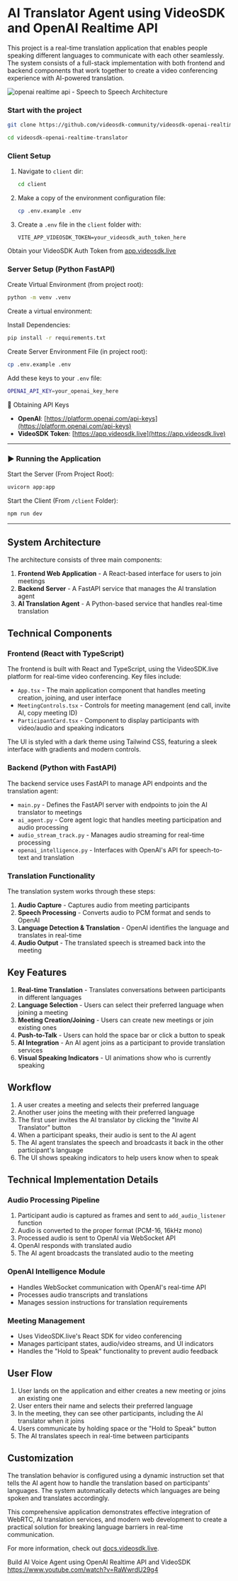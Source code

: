 # AI Translator Agent using VideoSDK and OpenAI Realtime API

This project is a real-time translation application that enables people speaking different languages to communicate with each other seamlessly. The system consists of a full-stack implementation with both frontend and backend components that work together to create a video conferencing experience with AI-powered translation.

![openai realtime api - Speech to Speech Architecture](https://assets.videosdk.live/images/ai%20voice%20agent%20deepgram%20architecture.png)

### Start with the project

```sh
git clone https://github.com/videosdk-community/videosdk-openai-realtime-translator.git
```

```sh
cd videosdk-openai-realtime-translator
```

### Client Setup

1. Navigate to `client` dir:
   ```sh
   cd client
   ```
2. Make a copy of the environment configuration file:

   ```sh
   cp .env.example .env
   ```

3. Create a `.env` file in the `client` folder with:

   ```env
   VITE_APP_VIDEOSDK_TOKEN=your_videosdk_auth_token_here
   ```

Obtain your VideoSDK Auth Token from [app.videosdk.live](https://app.videosdk.live)

### Server Setup (Python FastAPI)

Create Virtual Environment (from project root):

```sh
python -m venv .venv
```

Create a virtual environment:

Install Dependencies:

```sh
pip install -r requirements.txt
```

Create Server Environment File (in project root):

```sh
cp .env.example .env
```

Add these keys to your `.env` file:

```sh
OPENAI_API_KEY=your_openai_key_here
```

🔑 Obtaining API Keys

- **OpenAI**: [https://platform.openai.com/api-keys](https://platform.openai.com/api-keys)
- **VideoSDK Token**: [https://app.videosdk.live](https://app.videosdk.live)

---

### ▶️ Running the Application

Start the Server (From Project Root):

```sh
uvicorn app:app
```

Start the Client (From `/client` Folder):

```sh
npm run dev
```

---

## System Architecture

The architecture consists of three main components:

1. **Frontend Web Application** - A React-based interface for users to join meetings
2. **Backend Server** - A FastAPI service that manages the AI translation agent
3. **AI Translation Agent** - A Python-based service that handles real-time translation

## Technical Components

### Frontend (React with TypeScript)

The frontend is built with React and TypeScript, using the VideoSDK.live platform for real-time video conferencing. Key files include:

- `App.tsx` - The main application component that handles meeting creation, joining, and user interface
- `MeetingControls.tsx` - Controls for meeting management (end call, invite AI, copy meeting ID)
- `ParticipantCard.tsx` - Component to display participants with video/audio and speaking indicators

The UI is styled with a dark theme using Tailwind CSS, featuring a sleek interface with gradients and modern controls.

### Backend (Python with FastAPI)

The backend service uses FastAPI to manage API endpoints and the translation agent:

- `main.py` - Defines the FastAPI server with endpoints to join the AI translator to meetings
- `ai_agent.py` - Core agent logic that handles meeting participation and audio processing
- `audio_stream_track.py` - Manages audio streaming for real-time processing
- `openai_intelligence.py` - Interfaces with OpenAI's API for speech-to-text and translation

### Translation Functionality

The translation system works through these steps:

1. **Audio Capture** - Captures audio from meeting participants
2. **Speech Processing** - Converts audio to PCM format and sends to OpenAI
3. **Language Detection & Translation** - OpenAI identifies the language and translates in real-time
4. **Audio Output** - The translated speech is streamed back into the meeting

## Key Features

1. **Real-time Translation** - Translates conversations between participants in different languages
2. **Language Selection** - Users can select their preferred language when joining a meeting
3. **Meeting Creation/Joining** - Users can create new meetings or join existing ones
4. **Push-to-Talk** - Users can hold the space bar or click a button to speak
5. **AI Integration** - An AI agent joins as a participant to provide translation services
6. **Visual Speaking Indicators** - UI animations show who is currently speaking

## Workflow

1. A user creates a meeting and selects their preferred language
2. Another user joins the meeting with their preferred language
3. The first user invites the AI translator by clicking the "Invite AI Translator" button
4. When a participant speaks, their audio is sent to the AI agent
5. The AI agent translates the speech and broadcasts it back in the other participant's language
6. The UI shows speaking indicators to help users know when to speak

## Technical Implementation Details

### Audio Processing Pipeline

1. Participant audio is captured as frames and sent to `add_audio_listener` function
2. Audio is converted to the proper format (PCM-16, 16kHz mono)
3. Processed audio is sent to OpenAI via WebSocket API
4. OpenAI responds with translated audio
5. The AI agent broadcasts the translated audio to the meeting

### OpenAI Intelligence Module

- Handles WebSocket communication with OpenAI's real-time API
- Processes audio transcripts and translations
- Manages session instructions for translation requirements

### Meeting Management

- Uses VideoSDK.live's React SDK for video conferencing
- Manages participant states, audio/video streams, and UI indicators
- Handles the "Hold to Speak" functionality to prevent audio feedback

## User Flow

1. User lands on the application and either creates a new meeting or joins an existing one
2. User enters their name and selects their preferred language
3. In the meeting, they can see other participants, including the AI translator when it joins
4. Users communicate by holding space or the "Hold to Speak" button
5. The AI translates speech in real-time between participants

## Customization

The translation behavior is configured using a dynamic instruction set that tells the AI agent how to handle the translation based on participants' languages. The system automatically detects which languages are being spoken and translates accordingly.

This comprehensive application demonstrates effective integration of WebRTC, AI translation services, and modern web development to create a practical solution for breaking language barriers in real-time communication.

For more information, check out [docs.videosdk.live](https://docs.videosdk.live).


Build AI Voice Agent using OpenAI Realtime API and VideoSDK
https://www.youtube.com/watch?v=RaWwrdU29g4
